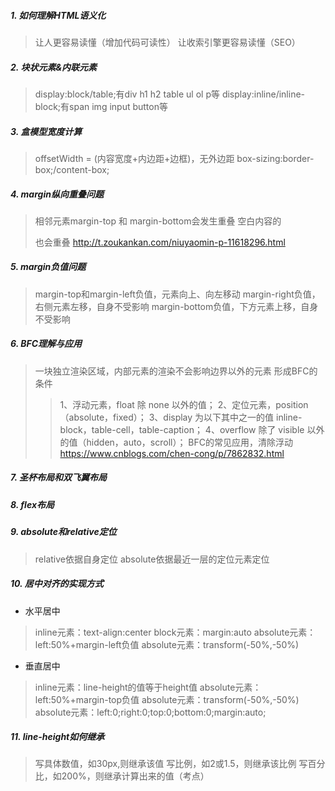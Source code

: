##### 1. 如何理解HTML语义化
> 让人更容易读懂（增加代码可读性）
> 让收索引擎更容易读懂（SEO）

##### 2. 块状元素&内联元素
> display:block/table;有div h1 h2 table ul ol p等
> display:inline/inline-block;有span img input button等

##### 3. 盒模型宽度计算
> offsetWidth = (内容宽度+内边距+边框)，无外边距
> box-sizing:border-box;/content-box;

##### 4. margin纵向重叠问题
> 相邻元素margin-top 和 margin-bottom会发生重叠
> 空白内容的<p></p>也会重叠
> http://t.zoukankan.com/niuyaomin-p-11618296.html

##### 5. margin负值问题
> margin-top和margin-left负值，元素向上、向左移动
> margin-right负值，右侧元素左移，自身不受影响
> margin-bottom负值，下方元素上移，自身不受影响

##### 6. BFC理解与应用
> 一块独立渲染区域，内部元素的渲染不会影响边界以外的元素
> 形成BFC的条件
>>    1、浮动元素，float 除 none 以外的值； 
      2、定位元素，position（absolute，fixed）； 
      3、display 为以下其中之一的值 inline-block，table-cell，table-caption； 
      4、overflow 除了 visible 以外的值（hidden，auto，scroll）；
> BFC的常见应用，清除浮动
> https://www.cnblogs.com/chen-cong/p/7862832.html

##### 7. 圣杯布局和双飞翼布局

##### 8. flex布局

##### 9. absolute和relative定位
> relative依据自身定位
> absolute依据最近一层的定位元素定位

##### 10. 居中对齐的实现方式
- 水平居中
> inline元素：text-align:center
> block元素：margin:auto 
> absolute元素：left:50%+margin-left负值
> absolute元素：transform(-50%,-50%)

- 垂直居中
> inline元素：line-height的值等于height值
> absolute元素：left:50%+margin-top负值
> absolute元素：transform(-50%,-50%)
> absolute元素：left:0;right:0;top:0;bottom:0;margin:auto;

##### 11. line-height如何继承
> 写具体数值，如30px,则继承该值
> 写比例，如2或1.5，则继承该比例
> 写百分比，如200%，则继承计算出来的值（考点）

